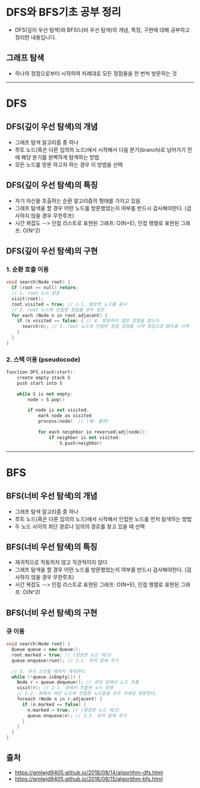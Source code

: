 # DFS와 BFS기초 공부 정리
- DFS(깊이 우선 탐색)와 BFS(너비 우선 탐색)의 개념, 특징, 구현에 대해 공부하고 정리한 내용입니다.

## 그래프 탐색
- 하나의 정점으로부터 시작하여 차례대로 모든 정점들을 한 번씩 방문하는 것

---
# DFS
## DFS(깊이 우선 탐색)의 개념
- 그래프 탐색 알고리즘 중 하나
- 루트 노드(혹은 다른 임의의 노드)에서 시작해서 다음 분기(branch)로 넘어가기 전에 해당 분기를 완벽하게 탐색하는 방법
- 모든 노드를 방문 하고자 하는 경우 이 방법을 선택

## DFS(깊이 우선 탐색)의 특징
- 자기 자신을 호출하는 순환 알고리즘의 형태를 가지고 있음
- 그래프 탐색을 할 경우 어떤 노드를 방문했었는지 여부를 반드시 검사해야한다. (검사하지 않을 경우 무한루프)
- 시간 복잡도 --> 인접 리스트로 표현된 그래프: O(N+E), 인접 행렬로 표현된 그래프: O(N^2)


## DFS(깊이 우선 탐색)의 구현
### 1. 순환 호출 이용

```cpp
void search(Node root) {
  if (root == null) return;
  // 1. root 노드 방문
  visit(root);
  root.visited = true; // 1-1. 방문한 노드를 표시
  // 2. root 노드와 인접한 정점을 모두 방문
  for each (Node n in root.adjacent) {
    if (n.visited == false) { // 4. 방문하지 않은 정점을 찾는다.
      search(n); // 3. root 노드와 인접한 정점 정점을 시작 정점으로 DFS를 시작
    }
  }
}
```

### 2. 스택 이용 (pseudocode)

```cpp
function DFS_stack(start):
    create empty stack S
    push start into S

    while S is not empty:
        node = S.pop()

        if node is not visited:
            mark node as visited
            process(node)  // (예: 출력)

            for each neighbor in reversed(adj[node]):
                if neighbor is not visited:
                    S.push(neighbor)
```
---
# BFS
## BFS(너비 우선 탐색)의 개념
- 그래프 탐색 알고리즘 중 하나
- 루트 노드(혹은 다른 임의의 노드)에서 시작해서 인접한 노드를 먼저 탐색하는 방법
- 두 노드 사이의 최단 경로나 임의의 경로를 찾고 있을 때 선택

## BFS(너비 우선 탐색)의 특징
- 재귀적으로 작동하지 않고 직관적이지 않다
- 그래프 탐색을 할 경우 어떤 노드를 방문했었는지 여부를 반드시 검사해야한다. (검사하지 않을 경우 무한루프)
- 시간 복잡도 --> 인접 리스트로 표현된 그래프: O(N+E), 인접 행렬로 표현된 그래프: O(N^2)

## BFS(너비 우선 탐색)의 구현
### 큐 이용

```cpp
void search(Node root) {
  Queue queue = new Queue();
  root.marked = true; // (방문한 노드 체크)
  queue.enqueue(root); // 1-1. 큐의 끝에 추가

  // 3. 큐가 소진될 때까지 계속한다.
  while (!queue.isEmpty()) {
    Node r = queue.dequeue(); // 큐의 앞에서 노드 추출
    visit(r); // 2-1. 큐에서 추출한 노드 방문
    // 2-2. 큐에서 꺼낸 노드와 인접한 노드들을 모두 차례로 방문한다.
    foreach (Node n in r.adjacent) {
      if (n.marked == false) {
        n.marked = true; // (방문한 노드 체크)
        queue.enqueue(n); // 2-3. 큐의 끝에 추가
      }
    }
  }
}
```
## 출처
- https://gmlwjd9405.github.io/2018/08/14/algorithm-dfs.html
- https://gmlwjd9405.github.io/2018/08/15/algorithm-bfs.html
